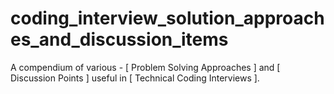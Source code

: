 # coding_interview_solution_approaches_and_discussion_items
A compendium of various - [ Problem Solving Approaches ] and [ Discussion Points ] useful in [ Technical Coding Interviews ].
